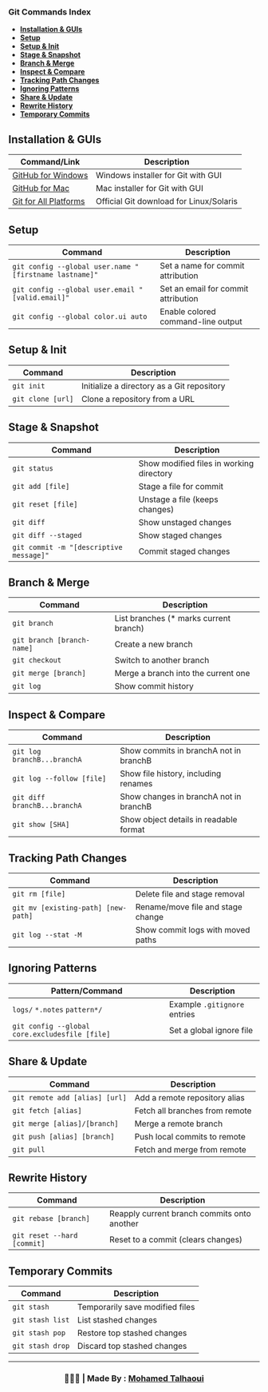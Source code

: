 ### **Git Commands Index**

- **[Installation & GUIs](#installation--guis)**
- **[Setup](#setup)**
- **[Setup & Init](#setup--init)**
- **[Stage & Snapshot](#stage--snapshot)**
- **[Branch & Merge](#branch--merge)**
- **[Inspect & Compare](#inspect--compare)**
- **[Tracking Path Changes](#tracking-path-changes)**
- **[Ignoring Patterns](#ignoring-patterns)**
- **[Share & Update](#share--update)**
- **[Rewrite History](#rewrite-history)**
- **[Temporary Commits](#temporary-commits)**

## **Installation & GUIs**  

| Command/Link | Description |  
|-------------|------------|  
| [GitHub for Windows](https://windows.github.com) | Windows installer for Git with GUI |  
| [GitHub for Mac](https://mac.github.com) | Mac installer for Git with GUI |  
| [Git for All Platforms](http://git-scm.com) | Official Git download for Linux/Solaris |  



## **Setup**  

| Command | Description |  
|---------|------------|  
| `git config --global user.name "[firstname lastname]"` | Set a name for commit attribution |  
| `git config --global user.email "[valid.email]"` | Set an email for commit attribution |  
| `git config --global color.ui auto` | Enable colored command-line output |  



## **Setup & Init**  

| Command | Description |  
|---------|------------|  
| `git init` | Initialize a directory as a Git repository |  
| `git clone [url]` | Clone a repository from a URL |  



## **Stage & Snapshot**  

| Command | Description |  
|---------|------------|  
| `git status` | Show modified files in working directory |  
| `git add [file]` | Stage a file for commit |  
| `git reset [file]` | Unstage a file (keeps changes) |  
| `git diff` | Show unstaged changes |  
| `git diff --staged` | Show staged changes |  
| `git commit -m "[descriptive message]"` | Commit staged changes |  



## **Branch & Merge**  

| Command | Description |  
|---------|------------|  
| `git branch` | List branches (* marks current branch) |  
| `git branch [branch-name]` | Create a new branch |  
| `git checkout` | Switch to another branch |  
| `git merge [branch]` | Merge a branch into the current one |  
| `git log` | Show commit history |  



## **Inspect & Compare**  

| Command | Description |  
|---------|------------|  
| `git log branchB...branchA` | Show commits in branchA not in branchB |  
| `git log --follow [file]` | Show file history, including renames |  
| `git diff branchB...branchA` | Show changes in branchA not in branchB |  
| `git show [SHA]` | Show object details in readable format |  



## **Tracking Path Changes**  

| Command | Description |  
|---------|------------|  
| `git rm [file]` | Delete file and stage removal |  
| `git mv [existing-path] [new-path]` | Rename/move file and stage change |  
| `git log --stat -M` | Show commit logs with moved paths |  



## **Ignoring Patterns**  

| Pattern/Command | Description |  
|----------------|------------|  
| `logs/` `*.notes` `pattern*/` | Example `.gitignore` entries |  
| `git config --global core.excludesfile [file]` | Set a global ignore file |  



## **Share & Update**  

| Command | Description |  
|---------|------------|  
| `git remote add [alias] [url]` | Add a remote repository alias |  
| `git fetch [alias]` | Fetch all branches from remote |  
| `git merge [alias]/[branch]` | Merge a remote branch |  
| `git push [alias] [branch]` | Push local commits to remote |  
| `git pull` | Fetch and merge from remote |  



## **Rewrite History**  

| Command | Description |  
|---------|------------|  
| `git rebase [branch]` | Reapply current branch commits onto another |  
| `git reset --hard [commit]` | Reset to a commit (clears changes) |  



## **Temporary Commits**  

| Command | Description |  
|---------|------------|  
| `git stash` | Temporarily save modified files |  
| `git stash list` | List stashed changes |  
| `git stash pop` | Restore top stashed changes |  
| `git stash drop` | Discard top stashed changes |  

---

<h3 align="center"> 🧑🏻‍💻 | Made By : <a href="https://github.com/mohamedtalhaouii" target="_blank">Mohamed Talhaoui</a></h3>

